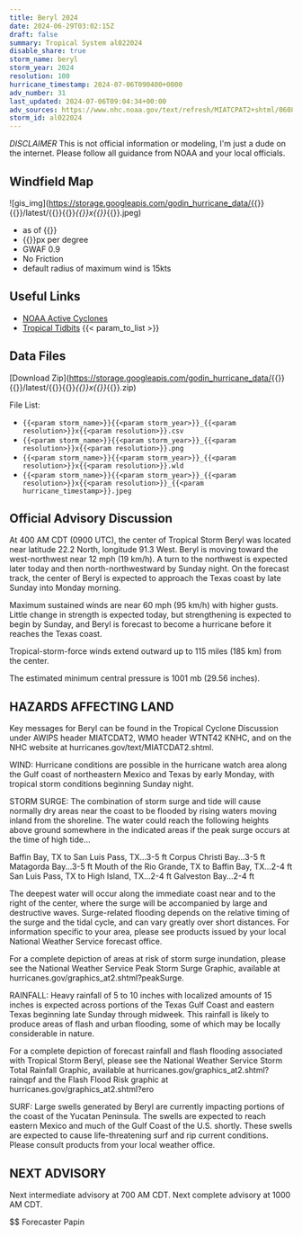 ```yaml
---
title: Beryl 2024
date: 2024-06-29T03:02:15Z
draft: false
summary: Tropical System al022024
disable_share: true
storm_name: beryl
storm_year: 2024
resolution: 100
hurricane_timestamp: 2024-07-06T090400+0000
adv_number: 31
last_updated: 2024-07-06T09:04:34+00:00
adv_sources: https://www.nhc.noaa.gov/text/refresh/MIATCPAT2+shtml/060838.shtml;https://www.nhc.noaa.gov/refresh/graphics_at2+shtml/032130.shtml?cone
storm_id: al022024
---
```

*DISCLAIMER* This is not official information or modeling, I'm just a dude on the internet.  Please follow all guidance from NOAA and your local officials.

## Windfield Map
![gis_img](https://storage.googleapis.com/godin_hurricane_data/{{<param storm_name>}}{{<param storm_year>}}/latest/{{<param storm_name>}}{{<param storm_year>}}_{{<param resolution>}}x{{<param resolution>}}_{{<param hurricane_timestamp>}}.jpeg)

- as of {{<param last_updated>}}
- {{<param resolution>}}px per degree
- GWAF 0.9
- No Friction
- default radius of maximum wind is 15kts

## Useful Links
- [NOAA Active Cyclones](https://www.nhc.noaa.gov/)
- [Tropical Tidbits](https://www.tropicaltidbits.com/storminfo/)
{{< param_to_list >}}

## Data Files
[Download Zip](https://storage.googleapis.com/godin_hurricane_data/{{<param storm_name>}}{{<param storm_year>}}/latest/{{<param storm_name>}}{{<param storm_year>}}_{{<param resolution>}}x{{<param resolution>}}_{{<param hurricane_timestamp>}}.zip)

File List:
- `{{<param storm_name>}}{{<param storm_year>}}_{{<param resolution>}}x{{<param resolution>}}.csv`
- `{{<param storm_name>}}{{<param storm_year>}}_{{<param resolution>}}x{{<param resolution>}}.png`
- `{{<param storm_name>}}{{<param storm_year>}}_{{<param resolution>}}x{{<param resolution>}}.wld`
- `{{<param storm_name>}}{{<param storm_year>}}_{{<param resolution>}}x{{<param resolution>}}_{{<param hurricane_timestamp>}}.jpeg`


## Official Advisory Discussion
At 400 AM CDT (0900 UTC), the center of Tropical Storm Beryl was 
located near latitude 22.2 North, longitude 91.3 West. Beryl is 
moving toward the west-northwest near 12 mph (19 km/h). A turn to 
the northwest is expected later today and then north-northwestward 
by Sunday night. On the forecast track, the center of Beryl is 
expected to approach the Texas coast by late Sunday into Monday 
morning.
 
Maximum sustained winds are near 60 mph (95 km/h) with higher gusts. 
Little change in strength is expected today, but strengthening is 
expected to begin by Sunday, and Beryl is forecast to become a 
hurricane before it reaches the Texas coast.
 
Tropical-storm-force winds extend outward up to 115 miles (185 km)
from the center.
 
The estimated minimum central pressure is 1001 mb (29.56 inches).
 
 
HAZARDS AFFECTING LAND
----------------------
Key messages for Beryl can be found in the Tropical Cyclone
Discussion under AWIPS header MIATCDAT2, WMO header WTNT42 KNHC,
and on the NHC website at hurricanes.gov/text/MIATCDAT2.shtml.
 
WIND: Hurricane conditions are possible in the hurricane watch area
along the Gulf coast of northeastern Mexico and Texas by early
Monday, with tropical storm conditions beginning Sunday night.
 
STORM SURGE: The combination of storm surge and tide will cause
normally dry areas near the coast to be flooded by rising waters
moving inland from the shoreline.  The water could reach the
following heights above ground somewhere in the indicated areas if
the peak surge occurs at the time of high tide...
 
Baffin Bay, TX to San Luis Pass, TX...3-5 ft
Corpus Christi Bay...3-5 ft
Matagorda Bay...3-5 ft
Mouth of the Rio Grande, TX to Baffin Bay, TX...2-4 ft
San Luis Pass, TX to High Island, TX...2-4 ft
Galveston Bay...2-4 ft
 
The deepest water will occur along the immediate coast near and to
the right of the center, where the surge will be accompanied by
large and destructive waves. Surge-related flooding depends on the
relative timing of the surge and the tidal cycle, and can vary
greatly over short distances.  For information specific to your
area, please see products issued by your local National Weather
Service forecast office.
 
For a complete depiction of areas at risk of storm surge inundation,
please see the National Weather Service Peak Storm Surge Graphic,
available at hurricanes.gov/graphics_at2.shtml?peakSurge.
 
RAINFALL:  Heavy rainfall of 5 to 10 inches with localized amounts
of 15 inches is expected across portions of the Texas Gulf Coast and
eastern Texas beginning late Sunday through midweek.  This rainfall
is likely to produce areas of flash and urban flooding, some of
which may be locally considerable in nature.
 
For a complete depiction of forecast rainfall and flash flooding
associated with Tropical Storm Beryl, please see the National
Weather Service Storm Total Rainfall Graphic, available at
hurricanes.gov/graphics_at2.shtml?rainqpf and the Flash Flood Risk
graphic at hurricanes.gov/graphics_at2.shtml?ero
 
SURF:  Large swells generated by Beryl are currently impacting
portions of the coast of the Yucatan Peninsula. The swells are
expected to reach eastern Mexico and much of the Gulf Coast of the
U.S. shortly. These swells are expected to cause life-threatening
surf and rip current conditions. Please consult products from your
local weather office.
 
 
NEXT ADVISORY
-------------
Next intermediate advisory at 700 AM CDT.
Next complete advisory at 1000 AM CDT.
 
$$
Forecaster Papin